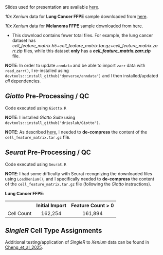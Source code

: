 Slides used for presentation are available [here]().

*10x Xenium* data for **Lung Cancer FFPE** sample downloaded from [here](https://www.10xgenomics.com/datasets/preview-data-ffpe-human-lung-cancer-with-xenium-multimodal-cell-segmentation-1-standard).

*10x Xenium* data for **Melanoma FFPE** sample downloaded from [here](https://www.10xgenomics.com/datasets/xenium-prime-ffpe-human-skin).
 - This download contains fewer total files.  For example, the lung cancer dataset has *cell_feature_matrix.h5*+*cell_feature_matrix.tar.gz*+*cell_feature_matrix.zarr.zip* files, while this dataset **only** has a ***cell_feature_matrix.zarr.zip*** file.

**NOTE**: In order to update `anndata` and be able to import `zarr` data with `read_zarr()`, I re-installed using `devtools::install_github("dynverse/anndata")` and I then installed/updated *all* dependencies.

## *Giotto* Pre-Processing / QC

Code executed using `Giotto.R`

**NOTE**: I installed *Giotto Suite* using `devtools::install_github("drieslab/Giotto")`.

**NOTE**: As described [here](https://giottosuite.readthedocs.io/en/latest/subsections/datasets/xenium_breast_cancer.html), I needed to **de-compress** the content of the `cell_feature_matrix.tar.gz` file.

## *Seurat* Pre-Processing / QC

Code executed using `Seurat.R`

**NOTE**: I had some difficulty with Seurat recognizing the downloaded files using `LoadXenium()`, and I specifically needed to **de-compress** the content of the `cell_feature_matrix.tar.gz` file (following the *Giotto* instructions).

**Lung Cancer FFPE**:

<table>
  <tbody>
    <tr>
      <th align="center"></th>
      <th align="center">Initial Import</th>
      <th align="center">Feature Count > 0</th>
    </tr>
    <tr>
	<td align="left">Cell Count</td>
	<td align="center">162,254</td>
	<td align="center">161,894</td>
    </tr>
</tbody>
</table>

## *SingleR* Cell Type Assignments

Additional testing/application of *SingleR* to *Xenium* data can be found in [Cheng_et_al_2025](https://bmcbioinformatics.biomedcentral.com/articles/10.1186/s12859-025-06044-0).

